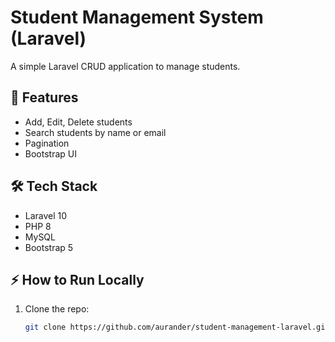 # Student Management System (Laravel)

A simple Laravel CRUD application to manage students.

## 🚀 Features
- Add, Edit, Delete students
- Search students by name or email
- Pagination
- Bootstrap UI

## 🛠 Tech Stack
- Laravel 10
- PHP 8
- MySQL
- Bootstrap 5

## ⚡ How to Run Locally
1. Clone the repo:
   ```bash
   git clone https://github.com/aurander/student-management-laravel.git

